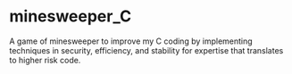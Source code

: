 # minesweeper_C
A game of minesweeper to improve my C coding by implementing techniques in security, efficiency, and stability for expertise that translates to higher risk code.
